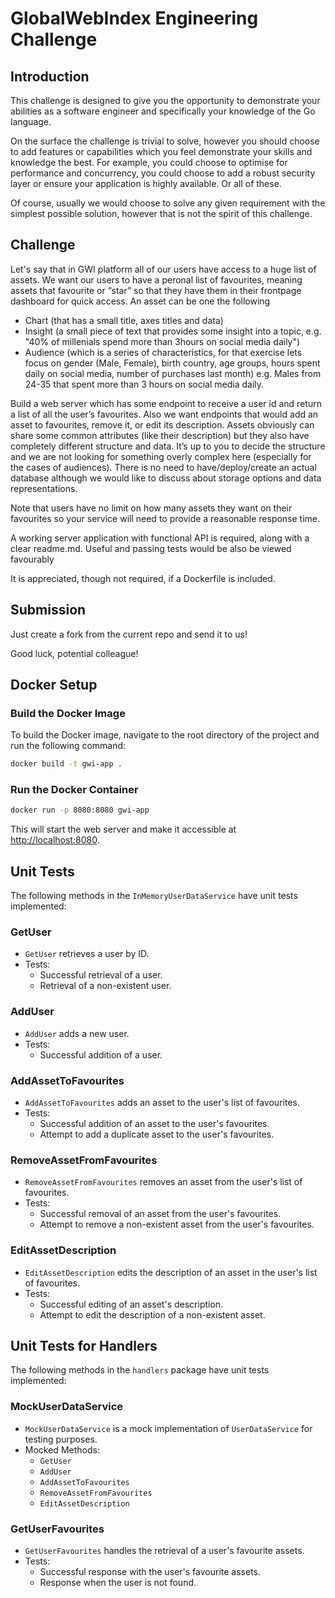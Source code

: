 # GlobalWebIndex Engineering Challenge

## Introduction

This challenge is designed to give you the opportunity to demonstrate your abilities as a software engineer and specifically your knowledge of the Go language.

On the surface the challenge is trivial to solve, however you should choose to add features or capabilities which you feel demonstrate your skills and knowledge the best. For example, you could choose to optimise for performance and concurrency, you could choose to add a robust security layer or ensure your application is highly available. Or all of these.

Of course, usually we would choose to solve any given requirement with the simplest possible solution, however that is not the spirit of this challenge.

## Challenge

Let's say that in GWI platform all of our users have access to a huge list of assets. We want our users to have a peronal list of favourites, meaning assets that favourite or “star” so that they have them in their frontpage dashboard for quick access. An asset can be one the following
* Chart (that has a small title, axes titles and data)
* Insight (a small piece of text that provides some insight into a topic, e.g. "40% of millenials spend more than 3hours on social media daily")
* Audience (which is a series of characteristics, for that exercise lets focus on gender (Male, Female), birth country, age groups, hours spent daily on social media, number of purchases last month)
e.g. Males from 24-35 that spent more than 3 hours on social media daily.

Build a web server which has some endpoint to receive a user id and return a list of all the user’s favourites. Also we want endpoints that would add an asset to favourites, remove it, or edit its description. Assets obviously can share some common attributes (like their description) but they also have completely different structure and data. It’s up to you to decide the structure and we are not looking for something overly complex here (especially for the cases of audiences). There is no need to have/deploy/create an actual database although we would like to discuss about storage options and data representations.

Note that users have no limit on how many assets they want on their favourites so your service will need to provide a reasonable response time.

A working server application with functional API is required, along with a clear readme.md. Useful and passing tests would be also be viewed favourably

It is appreciated, though not required, if a Dockerfile is included.

## Submission

Just create a fork from the current repo and send it to us!

Good luck, potential colleague!

## Docker Setup

### Build the Docker Image
To build the Docker image, navigate to the root directory of the project and run the following command:
```sh
docker build -t gwi-app .
```

### Run the Docker Container
```sh
docker run -p 8080:8080 gwi-app
```

This will start the web server and make it accessible at [http://localhost:8080](http://localhost:8080).

## Unit Tests

The following methods in the `InMemoryUserDataService` have unit tests implemented:

### GetUser
- `GetUser` retrieves a user by ID.
- Tests:
    - Successful retrieval of a user.
    - Retrieval of a non-existent user.

### AddUser
- `AddUser` adds a new user.
- Tests:
    - Successful addition of a user.

### AddAssetToFavourites
- `AddAssetToFavourites` adds an asset to the user's list of favourites.
- Tests:
    - Successful addition of an asset to the user's favourites.
    - Attempt to add a duplicate asset to the user's favourites.

### RemoveAssetFromFavourites
- `RemoveAssetFromFavourites` removes an asset from the user's list of favourites.
- Tests:
    - Successful removal of an asset from the user's favourites.
    - Attempt to remove a non-existent asset from the user's favourites.

### EditAssetDescription
- `EditAssetDescription` edits the description of an asset in the user's list of favourites.
- Tests:
    - Successful editing of an asset's description.
    - Attempt to edit the description of a non-existent asset.


## Unit Tests for Handlers

The following methods in the `handlers` package have unit tests implemented:

### MockUserDataService
- `MockUserDataService` is a mock implementation of `UserDataService` for testing purposes.
- Mocked Methods:
    - `GetUser`
    - `AddUser`
    - `AddAssetToFavourites`
    - `RemoveAssetFromFavourites`
    - `EditAssetDescription`

### GetUserFavourites
- `GetUserFavourites` handles the retrieval of a user's favourite assets.
- Tests:
    - Successful response with the user's favourite assets.
    - Response when the user is not found.
